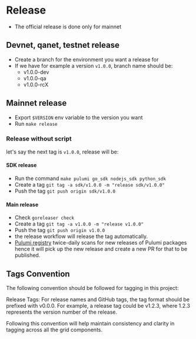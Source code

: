
# Release

- The official release is done only for mainnet

## Devnet, qanet, testnet release

- Create a branch for the environment you want a release for
- If we have for example a version `v1.0.0`, branch name should be:
  - v1.0.0-dev
  - v1.0.0-qa
  - v1.0.0-rcX

## Mainnet release

- Export `$VERSION` env variable to the version you want
- Run `make release`

### Release without script

let's say the next tag is `v1.0.0`, release will be:

#### SDK release

- Run the command `make pulumi go_sdk nodejs_sdk python_sdk`
- Create a tag `git tag -a sdk/v1.0.0 -m "release sdk/v1.0.0"`
- Push the tag `git push origin sdk/v1.0.0`

#### Main release

- Check `goreleaser check`
- Create a tag `git tag -a v1.0.0 -m "release v1.0.0"`
- Push the tag `git push origin v1.0.0`
- the release workflow will release the tag automatically.
- [Pulumi registry](https://github.com/pulumi/registry) twice-daily scans for new releases of Pulumi packages hence it will pick up the new release and create a new PR for that to be published.

## Tags Convention

The following convention should be followed for tagging in this project:

Release Tags: For release names and GitHub tags, the tag format should be prefixed with v0.0.0. For example, a release tag could be v1.2.3, where 1.2.3 represents the version number of the release.

Following this convention will help maintain consistency and clarity in tagging across all the grid components.
